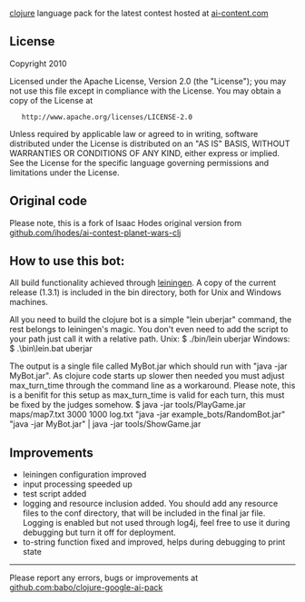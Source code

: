 [clojure](http://clojure.org) language pack for the latest contest hosted at [ai-content.com](http://ai-contest.com)

## License
Copyright 2010

   Licensed under the Apache License, Version 2.0 (the "License");
   you may not use this file except in compliance with the License.
   You may obtain a copy of the License at

       http://www.apache.org/licenses/LICENSE-2.0

   Unless required by applicable law or agreed to in writing, software
   distributed under the License is distributed on an "AS IS" BASIS,
   WITHOUT WARRANTIES OR CONDITIONS OF ANY KIND, either express or implied.
   See the License for the specific language governing permissions and
   limitations under the License.

## Original code
Please note, this is a fork of Isaac Hodes original version from [github.com/ihodes/ai-contest-planet-wars-clj](http://github.com/ihodes/ai-contest-planet-wars-clj)

## How to use this bot:

All build functionality achieved through [leiningen](http://github.com/technomancy/leiningen). A copy of the current release (1.3.1) is included in the bin directory, both for Unix and Windows machines.

All you need to build the clojure bot is a simple "lein uberjar" command, the rest belongs to leiningen's magic. You don't even need to add the script to your path just call it with a relative path.
Unix:
    $ ./bin/lein uberjar
Windows:
    $ .\bin\lein.bat uberjar

The output is a single file called MyBot.jar which should run with "java -jar MyBot.jar". As clojure code starts up slower then needed you must adjust max_turn_time through the command line as a workaround. Please note, this is a benifit for this setup as max_turn_time is valid for each turn, this must be fixed by the judges somehow.
    $ java -jar tools/PlayGame.jar maps/map7.txt 3000 1000 log.txt "java -jar example_bots/RandomBot.jar" "java -jar MyBot.jar" | java -jar tools/ShowGame.jar

## Improvements

- leiningen configuration improved
- input processing speeded up
- test script added
- logging and resource inclusion added. You should add any resource files to the conf directory, that will be included in the final jar file. Logging is enabled but not used through log4j, feel free to use it during debugging but turn it off for deployment.
- to-string function fixed and improved, helps during debugging to print state

* * *

Please report any errors, bugs or improvements at [github.com:babo/clojure-google-ai-pack](http://github.com:babo/clojure-google-ai-pack])
